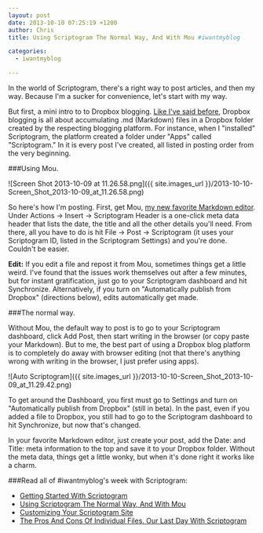 ```yaml
---
layout: post
date: 2013-10-10 07:25:19 +1200
author: Chris
title: Using Scriptogram The Normal Way, And With Mou #iwantmyblog  

categories:
  - iwantmyblog

---
```


<!-- excerpt -->

In the world of Scriptogram, there's a right way to post articles, and then my way. Because I'm a sucker for convenience, let's start with my way.

But first, a mini intro to to Dropbox blogging. [Like I've said before](https://iwantmyname.com/blog/2013/10/getting-started-with-scriptogram.html), Dropbox blogging is all about accumulating .md (Markdown) files in a Dropbox folder created by the respecting blogging platform. For instance, when I "installed" Scriptogram, the platform created a folder under "Apps" called "Scriptogram." In it is every post I've created, all listed in posting order from the very beginning.

<!-- /excerpt -->

###Using Mou.

![Screen Shot 2013-10-09 at 11.26.58.png]({{ site.images_url }}/2013-10-10-Screen_Shot_2013-10-09_at_11.26.58.png)

So here's how I'm posting. First, get Mou, [my new favorite Markdown editor](https://iwantmyname.com/blog/2013/10/tools-we-use-mou-for-writing.html). Under Actions -> Insert -> Scriptogram Header is a one-click meta data header that lists the date, the title and all the other details you'll need. From there, all you have to do is hit File -> Post -> Scriptogram (it uses your Scriptogram ID, listed in the Scriptogram Settings) and you're done. Couldn't be easier.

**Edit:** If you edit a file and repost it from Mou, sometimes things get a little weird. I've found that the issues work themselves out after a few minutes, but for instant gratification, just go to your Scriptogram dashboard and hit Synchronize. Alternatively, if you turn on "Automatically publish from Dropbox" (directions below), edits automatically get made.

###The normal way.

Without Mou, the default way to post is to go to your Scriptogram dashboard, click Add Post, then start writing in the browser (or copy paste your Markdown). But to me, the best part of using a Dropbox blog platform is to completely do away with browser editing (not that there's anything wrong with writing in the browser, I just prefer using apps).

![Auto Scriptogram]({{ site.images_url }}/2013-10-10-Screen_Shot_2013-10-09_at_11.29.42.png)

To get around the Dashboard, you first must go to Settings and turn on "Automatically publish from Dropbox" (still in beta). In the past, even if you added a file to Dropbox, you still had to go to the Scriptogram dashboard to hit Synchronize, but now that's changed. 

In your favorite Markdown editor, just create your post, add the Date: and Title: meta information to the top and save it to your Dropbox folder. Without the meta data, things get a little wonky, but when it's done right it works like a charm.

###Read all of #iwantmyblog's week with Scriptogram:

+ [Getting Started With Scriptogram](https://iwantmyname.com/blog/2013/10/getting-started-with-scriptogram.html)
+ [Using Scriptogram The Normal Way, And With Mou](https://iwantmyname.com/blog/2013/10/using-scriptogram-the-normal-way-and-with-mou-iwantmyblog.html)
+ [Customizing Your Scriptogram Site](https://iwantmyname.com/blog/2013/10/customizing-your-scriptogram-site-iwantmyblog.html)
+ [The Pros And Cons Of Individual Files. Our Last Day With Scriptogram](https://iwantmyname.com/blog/2013/10/the-pros-and-cons-of-individual-files-our-last-day-with-scriptogram-iwantmyblog.html)
